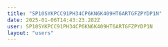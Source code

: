 ```yaml
---
title: "SP10SYKPCC91PH34CP6KN6K409HT6ARTGFZPYDP1N"
date: 2025-01-06T14:43:23.282Z
user: SP10SYKPCC91PH34CP6KN6K409HT6ARTGFZPYDP1N
layout: "users"
---
```

    